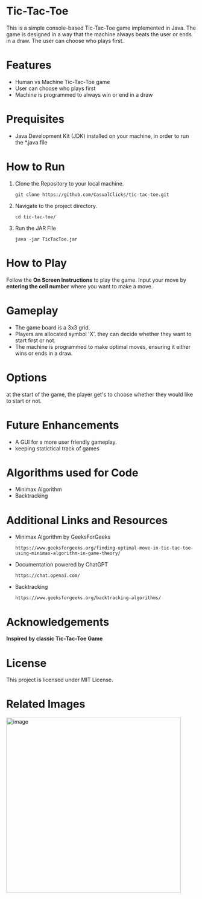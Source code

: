 # Tic-Tac-Toe
This is a simple console-based Tic-Tac-Toe game implemented in Java. The game is designed in a way that the machine always beats the user or ends in a draw. The user can choose who plays first.


# Features
<ul>
  <li>Human vs Machine Tic-Tac-Toe game</li>
  <li>User can choose who plays first</li>
  <li>Machine is programmed to always win or end in a draw</li>
</ul>

# Prequisites
<ul>
  <li>Java Development Kit (JDK) installed on your machine, in order to run the *.java file</li>
</ul>


# How to Run
<ol>
  <li>
    Clone the Repository to your local machine.
    
    git clone https://github.com/CasualClicks/tic-tac-toe.git
  </li>
  <li>
    Navigate to the project directory.

    cd tic-tac-toe/
  </li>
  <li>
    Run the JAR File

    java -jar TicTacToe.jar
  </li>
</ol>

# How to Play
Follow the __On Screen Instructions__ to play the game. Input your move by **entering the cell number** where you want to make a move.

# Gameplay
<ul>
  <li>
    The game board is a 3x3 grid.
  </li>
  <li>
    Players are allocated symbol 'X'. they can decide whether they want to start first or not.
  </li>
  <li>
    The machine is programmed to make optimal moves, ensuring it either wins or ends in a draw.
  </li>
</ul>

# Options
at the start of the game, the player get's to choose whether they would like to start or not.

# Future Enhancements
<ul>
  <li>
    A GUI for a more user friendly gameplay.
  </li>
  <li>
    keeping statictical track of games
  </li>
</ul>

# Algorithms used for Code
<ul>
  <li>
    Minimax Algorithm
  </li>
  <li>
    Backtracking
  </li>
</ul>

# Additional Links and Resources
<ul>
  <li>
    Minimax Algorithm by GeeksForGeeks

    https://www.geeksforgeeks.org/finding-optimal-move-in-tic-tac-toe-using-minimax-algorithm-in-game-theory/
  </li>
  <li>
    Documentation powered by ChatGPT

    https://chat.openai.com/
  </li>
  <li>
    Backtracking

    https://www.geeksforgeeks.org/backtracking-algorithms/
  </li>
</ul>

# Acknowledgements
__Inspired by classic Tic-Tac-Toe Game__

# License
This project is licensed under MIT License.


# Related Images
<img width="463" alt="image" src="https://github.com/CasualClicks/tic-tac-toe/assets/63722402/bd9c7e3a-df08-4ff7-946a-9045b715757a">


